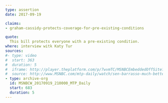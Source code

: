 ```yaml
---
type: assertion
date: 2017-09-19

claims:
- graham-cassidy-protects-coverage-for-pre-existing-conditions

quote:
  This bill protects everyone with a pre-existing condition.
where: interview witk Katy Tur
sources:
#- type: video
#  start: 363
#  duration: 5
#  iframe: http://player.theplatform.com/p/7wvmTC/MSNBCEmbeddedOffSite?guid=n_mtpd_barrasso_170919
#  source: http://www.MSNBC.com/mtp-daily/watch/sen-barrasso-much-better-off-with-new-gop-health-care-plan-1050147907582
- type: archive-org
  id: MSNBCW_20170919_210000_MTP_Daily
  start: 683
  duration: 5
---
```

